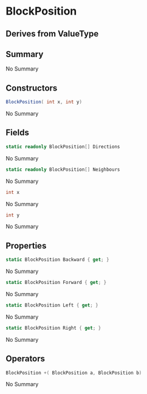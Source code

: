 # BlockPosition

## Derives from ValueType

## Summary

No Summary
## Constructors

```c#
BlockPosition( int x, int y) 
```
No Summary
## Fields

```c#
static readonly BlockPosition[] Directions
```
No Summary
```c#
static readonly BlockPosition[] Neighbours
```
No Summary
```c#
int x
```
No Summary
```c#
int y
```
No Summary
## Properties

```c#
static BlockPosition Backward { get; } 
```
No Summary
```c#
static BlockPosition Forward { get; } 
```
No Summary
```c#
static BlockPosition Left { get; } 
```
No Summary
```c#
static BlockPosition Right { get; } 
```
No Summary
## Operators

```c#
BlockPosition +( BlockPosition a, BlockPosition b) 
```
No Summary
